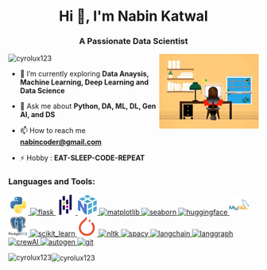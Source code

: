 <h1 align="center">Hi 👋, I'm Nabin Katwal</h1>
<h3 align="center">A Passionate Data Scientist </h3>
<img align="right" alt="Coding" width="200" src="JXA0.gif">

<p align="left"> <img src="https://komarev.com/ghpvc/?username=cyrolux123&label=Profile%20views&color=0e75b6&style=flat" alt="cyrolux123" /> </p>

- 🌱 I’m currently exploring **Data Anaysis, Machine Learning, Deep Learning and Data Science**

- 💬 Ask me about **Python, DA, ML, DL, Gen AI, and DS**

- 📫 How to reach me **nabincoder@gmail.com**

- ⚡ Hobby : **EAT-SLEEP-CODE-REPEAT**


<h3 align="left">Languages and Tools:</h3>
<p align="left"> 
  <a href="https://www.python.org" target="_blank" rel="noreferrer"> 
    <img src="https://raw.githubusercontent.com/devicons/devicon/master/icons/python/python-original.svg" alt="python" width="40" height="40"/> 
  </a> 
  <a href="https://flask.palletsprojects.com/" target="_blank" rel="noreferrer"> 
    <img src="https://www.pngkey.com/png/detail/98-985032_flask-logo-flask-python-icon.png" alt="flask" width="40" height="40">
  </a>
  <a href="https://pandas.pydata.org/" target="_blank" rel="noreferrer"> 
    <img src="https://raw.githubusercontent.com/devicons/devicon/master/icons/pandas/pandas-original.svg" alt="pandas" width="40" height="40"/> 
  </a> 
  <a href="https://numpy.org/" target="_blank" rel="noreferrer">
    <img src="https://raw.githubusercontent.com/devicons/devicon/master/icons/numpy/numpy-original.svg" alt="numpy" width="40" height="40"/>
  </a>
  <a href="https://matplotlib.org/" target="_blank" rel="noreferrer">
    <img src="https://upload.wikimedia.org/wikipedia/commons/0/01/Created_with_Matplotlib-logo.svg" alt="matplotlib" width="40" height="40"/>
  </a>
  <a href="https://seaborn.pydata.org/" target="_blank" rel="noreferrer"> 
    <img src="https://seaborn.pydata.org/_images/logo-mark-lightbg.svg" alt="seaborn" width="40" height="40"/> 
  </a>
  <a href="https://huggingface.co/" target="_blank" rel="noreferrer"> 
    <img src="https://huggingface.co/front/assets/huggingface_logo.svg" alt="huggingface" width="40" height="40"/> 
  </a>
  <a href="https://www.mysql.com" target="_blank" rel="noreferrer">
    <img src="https://raw.githubusercontent.com/devicons/devicon/master/icons/mysql/mysql-original-wordmark.svg" alt="mysql" width="40" height="40"/>
  </a>
  <a href="https://www.postgresql.org" target="_blank" rel="noreferrer"> 
    <img src="https://raw.githubusercontent.com/devicons/devicon/master/icons/postgresql/postgresql-original-wordmark.svg" alt="postgresql" width="40" height="40"/> 
  </a> 
  <a href="https://scikit-learn.org/" target="_blank" rel="noreferrer"> 
    <img src="https://upload.wikimedia.org/wikipedia/commons/0/05/Scikit_learn_logo_small.svg" alt="scikit_learn" width="40" height="40"/> 
  </a>
  <a href="https://pytorch.org/" target="_blank" rel="noreferrer"> 
    <img src="https://raw.githubusercontent.com/devicons/devicon/master/icons/pytorch/pytorch-original.svg" alt="pytorch" width="40" height="40"/> 
  </a>
  <a href="https://www.nltk.org/" target="_blank" rel="noreferrer"> 
    <img src="https://miro.medium.com/v2/resize:fit:592/1*YM2HXc7f4v02pZBEO8h-qw.png" alt="nltk" width="40" height="40"/> 
  </a>
  <a href="https://spacy.io/" target="_blank" rel="noreferrer"> 
    <img src="https://raw.githubusercontent.com/explosion/spaCy/master/website/src/images/logo.svg" alt="spacy" width="40" height="40"/> 
  </a>
  <a href="https://www.langchain.com/" target="_blank" rel="noreferrer"> 
    <img src="https://encrypted-tbn0.gstatic.com/images?q=tbn:ANd9GcRD6UAXCJDzUiyqFrZ5qrRKoq7EJRgE0pZNmA&s" alt="langchain" width="40" height="40"/> 
  </a>
  <a href="https://www.langchain.com/langgraph" target="_blank" rel="noreferrer"> 
    <img src="https://registry.npmmirror.com/@lobehub/icons-static-png/latest/files/dark/langgraph-color.png" alt="langgraph" width="40" height="40"/> 
  </a>
  <a href="https://crewai.com/" target="_blank" rel="noreferrer"> 
    <img src="https://www.greghilston.com/post/ai-agents/featured-image.png" alt="crewAI" width="40" height="40"/> 
  </a>
  <a href="https://microsoft.github.io/autogen/" target="_blank" rel="noreferrer"> 
    <img src="https://microsoft.github.io/autogen/stable//_static/logo.svg" alt="autogen" width="40" height="40"/> 
  </a>
  <a href="https://git-scm.com/" target="_blank" rel="noreferrer"> 
    <img src="https://www.vectorlogo.zone/logos/git-scm/git-scm-icon.svg" alt="git" width="40" height="40"/> 
  </a>
</p>

<p><img align="left" src="https://github-readme-stats.vercel.app/api/top-langs?username=cyrolux123&show_icons=true&locale=en&layout=compact" alt="cyrolux123" /></p>
<p><img align="center" src="https://github-readme-streak-stats.herokuapp.com/?user=cyrolux123&" alt="cyrolux123" /></p>
